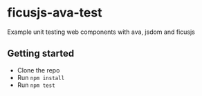 # ficusjs-ava-test

Example unit testing web components with ava, jsdom and ficusjs

## Getting started

- Clone the repo
- Run `npm install`
- Run `npm test`
